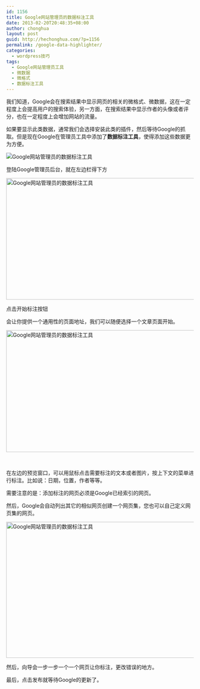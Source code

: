 ```yaml
---
id: 1156
title: Google网站管理员的数据标注工具
date: 2013-02-20T20:48:35+08:00
author: chonghua
layout: post
guid: http://hechonghua.com/?p=1156
permalink: /google-data-highlighter/
categories:
  - wordpress技巧
tags:
  - Google网站管理员工具
  - 微数据
  - 微格式
  - 数据标注工具
---
```

我们知道，Google会在搜索结果中显示网页的相关的微格式、微数据，这在一定程度上会提高用户的搜索体验，另一方面，在搜索结果中显示作者的头像或者评分，也在一定程度上会增加网站的流量。

<!--more-->

如果要显示此类数据，通常我们会选择安装此类的插件，然后等待Google的抓取。但是现在Google在管理员工具中添加了**数据标注工具**，使得添加这些数据更为方便。

<img style="display: block; float: none; margin-left: auto; margin-right: auto" src="http://chonghua-1251666171.cos.ap-shanghai.myqcloud.com/webmasters_99170_rsreview_en_zpsd6f008ed.png" alt="Google网站管理员的数据标注工具" /> 

登陆Google管理员后台，就在左边栏得下方

<img style="display: block; float: none; margin-left: auto; margin-right: auto" src="http://chonghua-1251666171.cos.ap-shanghai.myqcloud.com/richdate3_zpsefe6a967.png" width="520" height="326" alt="Google网站管理员的数据标注工具" /> 

点击开始标注按钮

会让你提供一个通用性的页面地址，我们可以随便选择一个文章页面开始。

<img style="display: block; float: none; margin-left: auto; margin-right: auto" src="http://chonghua-1251666171.cos.ap-shanghai.myqcloud.com/richdata_zps8dfb5e0d.png" width="520" height="327" alt="Google网站管理员的数据标注工具" /> </p> 

&nbsp;

在左边的预览窗口，可以用鼠标点击需要标注的文本或者图片，按上下文的菜单进行标注。比如说：日期，位置，作者等等。

需要注意的是：添加标注的网页必须是Google已经索引的网页。

然后，Google会自动列出其它的相似网页创建一个网页集，您也可以自己定义网页集的网页。

<img style="display: block; float: none; margin-left: auto; margin-right: auto" src="http://chonghua-1251666171.cos.ap-shanghai.myqcloud.com/richdate2_zps14607082.png" width="520" height="365" alt="Google网站管理员的数据标注工具" /> 

然后，向导会一步一步一个一个网页让你标注，更改错误的地方。

最后，点击发布就等待Google的更新了。